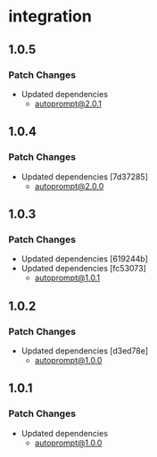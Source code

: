 # integration

## 1.0.5

### Patch Changes

- Updated dependencies
  - autoprompt@2.0.1

## 1.0.4

### Patch Changes

- Updated dependencies [7d37285]
  - autoprompt@2.0.0

## 1.0.3

### Patch Changes

- Updated dependencies [619244b]
- Updated dependencies [fc53073]
  - autoprompt@1.0.1

## 1.0.2

### Patch Changes

- Updated dependencies [d3ed78e]
  - autoprompt@1.0.0

## 1.0.1

### Patch Changes

- Updated dependencies
  - autoprompt@1.0.0
